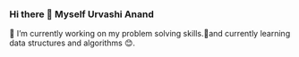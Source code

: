 ### Hi there 👋 Myself Urvashi Anand
 🔭 I’m currently working on my problem solving skills.🌱and currently learning data structures and algorithms 😊.

<!--
**urvashi-code1255/urvashi-code1255** is a ✨ _special_ ✨ repository because its `README.md` (this file) appears on your GitHub profile.

Here are some ideas to get you started:

- 🔭 I’m currently working on ...
- 🌱 I’m currently learning ...
- 👯 I’m looking to collaborate on ...
- 🤔 I’m looking for help with ...
- 💬 Ask me about ...
- 📫 How to reach me: ...
- 😄 Pronouns: ...
- ⚡ Fun fact: ...
-->
